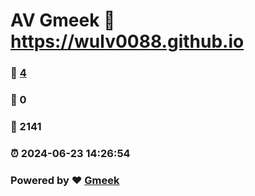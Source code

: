 # AV Gmeek :link: https://wulv0088.github.io 
### :page_facing_up: [4](https://wulv0088.github.io/tag.html) 
### :speech_balloon: 0 
### :hibiscus: 2141 
### :alarm_clock: 2024-06-23 14:26:54 
### Powered by :heart: [Gmeek](https://github.com/Meekdai/Gmeek)
